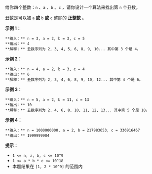 给你四个整数：`n` 、`a` 、`b` 、`c` ，请你设计一个算法来找出第 `n` 个丑数。

丑数是可以被 `a` **或** `b` **或** `c` 整除的 **正整数** 。

**示例 1：**

    
    
    **输入：** n = 3, a = 2, b = 3, c = 5
    **输出：** 4
    **解释：** 丑数序列为 2, 3, 4, 5, 6, 8, 9, 10... 其中第 3 个是 4。

**示例 2：**

    
    
    **输入：** n = 4, a = 2, b = 3, c = 4
    **输出：** 6
    **解释：** 丑数序列为 2, 3, 4, 6, 8, 9, 10, 12... 其中第 4 个是 6。
    

**示例 3：**

    
    
    **输入：** n = 5, a = 2, b = 11, c = 13
    **输出：** 10
    **解释：** 丑数序列为 2, 4, 6, 8, 10, 11, 12, 13... 其中第 5 个是 10。
    

**示例 4：**

    
    
    **输入：** n = 1000000000, a = 2, b = 217983653, c = 336916467
    **输出：** 1999999984
    

**提示：**

  * `1 <= n, a, b, c <= 10^9`
  * `1 <= a * b * c <= 10^18`
  * 本题结果在 `[1, 2 * 10^9]` 的范围内

